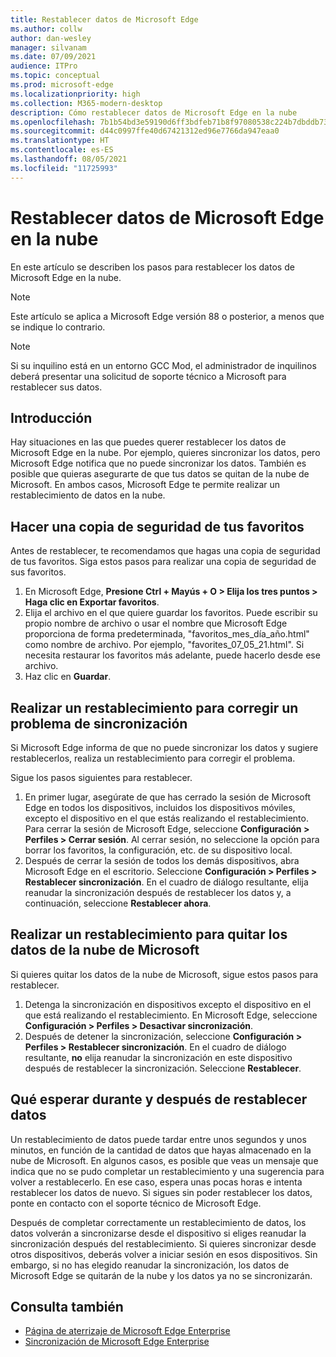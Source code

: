 ```yaml
---
title: Restablecer datos de Microsoft Edge
ms.author: collw
author: dan-wesley
manager: silvanam
ms.date: 07/09/2021
audience: ITPro
ms.topic: conceptual
ms.prod: microsoft-edge
ms.localizationpriority: high
ms.collection: M365-modern-desktop
description: Cómo restablecer datos de Microsoft Edge en la nube
ms.openlocfilehash: 7b1b54bd3e59190d6ff3bdfeb71b8f97080538c224b7dbddb73b9d11708706ac
ms.sourcegitcommit: d44c0997ffe40d67421312ed96e7766da947eaa0
ms.translationtype: HT
ms.contentlocale: es-ES
ms.lasthandoff: 08/05/2021
ms.locfileid: "11725993"
---
```

# <a name="reset-microsoft-edge-data-in-the-cloud"></a>Restablecer datos de Microsoft Edge en la nube

En este artículo se describen los pasos para restablecer los datos de Microsoft Edge en la nube.

> [!NOTE]
> Este artículo se aplica a Microsoft Edge versión 88 o posterior, a menos que se indique lo contrario.

> [!NOTE]
> Si su inquilino está en un entorno GCC Mod, el administrador de inquilinos deberá presentar una solicitud de soporte técnico a Microsoft para restablecer sus datos.

## <a name="overview"></a>Introducción

Hay situaciones en las que puedes querer restablecer los datos de Microsoft Edge en la nube. Por ejemplo, quieres sincronizar los datos, pero Microsoft Edge notifica que no puede sincronizar los datos. También es posible que quieras asegurarte de que tus datos se quitan de la nube de Microsoft. En ambos casos, Microsoft Edge te permite realizar un restablecimiento de datos en la nube.

## <a name="back-up-your-favorites"></a>Hacer una copia de seguridad de tus favoritos

Antes de restablecer, te recomendamos que hagas una copia de seguridad de tus favoritos. Siga estos pasos para realizar una copia de seguridad de sus favoritos.

1. En Microsoft Edge, **Presione Ctrl + Mayús + O > Elija los tres puntos > Haga clic en Exportar favoritos**.
2. Elija el archivo en el que quiere guardar los favoritos. Puede escribir su propio nombre de archivo o usar el nombre que Microsoft Edge proporciona de forma predeterminada, "favoritos_mes_día_año.html" como nombre de archivo. Por ejemplo, "favorites_07_05_21.html". Si necesita restaurar los favoritos más adelante, puede hacerlo desde ese archivo.
3. Haz clic en **Guardar**.

## <a name="perform-a-reset-to-fix-a-synchronization-problem"></a>Realizar un restablecimiento para corregir un problema de sincronización

Si Microsoft Edge informa de que no puede sincronizar los datos y sugiere restablecerlos, realiza un restablecimiento para corregir el problema.

Sigue los pasos siguientes para restablecer.

1. En primer lugar, asegúrate de que has cerrado la sesión de Microsoft Edge en todos los dispositivos, incluidos los dispositivos móviles, excepto el dispositivo en el que estás realizando el restablecimiento. Para cerrar la sesión de Microsoft Edge, seleccione **Configuración > Perfiles > Cerrar sesión**. Al cerrar sesión, no seleccione la opción para borrar los favoritos, la configuración, etc. de su dispositivo local.
2. Después de cerrar la sesión de todos los demás dispositivos, abra Microsoft Edge en el escritorio. Seleccione **Configuración > Perfiles > Restablecer sincronización**. En el cuadro de diálogo resultante, elija reanudar la sincronización después de restablecer los datos y, a continuación, seleccione **Restablecer ahora**.

## <a name="perform-a-reset-to-remove-your-data-from-microsofts-cloud"></a>Realizar un restablecimiento para quitar los datos de la nube de Microsoft

Si quieres quitar los datos de la nube de Microsoft, sigue estos pasos para restablecer.

1. Detenga la sincronización en dispositivos excepto el dispositivo en el que está realizando el restablecimiento.  En Microsoft Edge, seleccione **Configuración > Perfiles > Desactivar sincronización**.  
2. Después de detener la sincronización, seleccione **Configuración > Perfiles > Restablecer sincronización**. En el cuadro de diálogo resultante, **no** elija reanudar la sincronización en este dispositivo después de restablecer la sincronización. Seleccione **Restablecer**.

## <a name="what-to-expect-during-and-after-a-data-reset"></a>Qué esperar durante y después de restablecer datos

Un restablecimiento de datos puede tardar entre unos segundos y unos minutos, en función de la cantidad de datos que hayas almacenado en la nube de Microsoft. En algunos casos, es posible que veas un mensaje que indica que no se pudo completar un restablecimiento y una sugerencia para volver a restablecerlo. En ese caso, espera unas pocas horas e intenta restablecer los datos de nuevo. Si sigues sin poder restablecer los datos, ponte en contacto con el soporte técnico de Microsoft Edge.

Después de completar correctamente un restablecimiento de datos, los datos volverán a sincronizarse desde el dispositivo si eliges reanudar la sincronización después del restablecimiento. Si quieres sincronizar desde otros dispositivos, deberás volver a iniciar sesión en esos dispositivos. Sin embargo, si no has elegido reanudar la sincronización, los datos de Microsoft Edge se quitarán de la nube y los datos ya no se sincronizarán.

## <a name="see-also"></a>Consulta también

- [Página de aterrizaje de Microsoft Edge Enterprise](https://aka.ms/EdgeEnterprise)
- [Sincronización de Microsoft Edge Enterprise](microsoft-edge-enterprise-sync.md)
